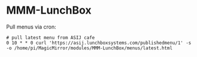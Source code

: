 # MMM-LunchBox

Pull menus via cron:

```
# pull latest menu from ASIJ cafe
0 10 * * 0 curl 'https://asij.lunchboxsystems.com/publishedmenu/1' -s -o /home/pi/MagicMirror/modules/MMM-LunchBox/menus/latest.html
```

